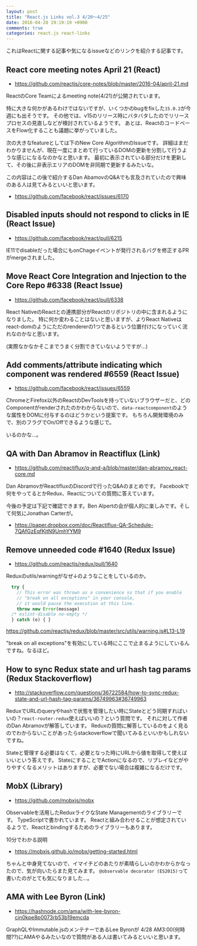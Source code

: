 ```yaml
---
layout: post
title: "React.js Links vol.3 4/20〜4/25"
date: 2016-04-28 19:19:19 +0900
comments: true
categories: react.js react-links
---
```


これはReactに関する記事や気になるissueなどのリンクを紹介する記事です。

<!-- more -->

## React core meeting notes April 21 (React)

* https://github.com/reactjs/core-notes/blob/master/2016-04/april-21.md

ReactのCore Teamによるmeeting note(4/21)が公開されています。

特に大きな何かがあるわけではないですが、いくつかのbugをfixした`15.0.2`が今週にも出そうです。
その他では、v15のリリース時にバタバタしたのでリリースプロセスの見直しなどが検討されているようです。
あとは、ReactのコードベースをFlow化することも議題に挙がっていました。

次の大きなfeatureとしては下のNew Core AlgorithmのIssueです。
詳細はまだわかりませんが、現在一度にまとめて行っているDOMの更新を分割して行うような感じになるなのかなと思います。
最初に表示されている部分だけを更新して、その後に非表示エリアのDOMを非同期で更新するみたいな。

この内容はこの後で紹介するDan AbamovのQ&Aでも言及されていたので興味のある人は見てみるといいと思います。

* https://github.com/facebook/react/issues/6170

## Disabled inputs should not respond to clicks in IE (React Issue)

* https://github.com/facebook/react/pull/6215

IE11でdisableだった場合にもonChageイベントが発行されるバグを修正するPRがmergeされました。

## Move React Core Integration and Injection to the Core Repo #6338 (React Issue)

* https://github.com/facebook/react/pull/6338

React NativeのReactとの連携部分がReactのリポジトリの中に含まれるようになりました。
特に何か変わることはないと思いますが、よりReact Nativeはreact-domのようにただのrendererの1つであるという位置付けになっていく流れなのかなと思います。

(実際なかなかそこまでうまく分割できていないようですが...)

## Add comments/attribute indicating which component was rendered #6559 (React Issue)

* https://github.com/facebook/react/issues/6559

ChromeとFirefox以外のReactのDevToolsを持っていないブラウザーだと、どのComponentがrenderされたのかわからないので、`data-reactcomponent`のような属性をDOMに付与するのはどうかという提案です。
もちろん開発環境のみで、別のフラグでOn/Offできるような感じで。

いるのかな...。

## QA with Dan Abramov in Reactiflux (Link)

* https://github.com/reactiflux/q-and-a/blob/master/dan-abramov_react-core.md

Dan AbramovがReactifluxのDiscordで行ったQ&Aのまとめです。
Facebookで何をやってるとかRedux、Reactについての質問に答えています。

今後の予定は下記で確認できます。Ben Alpertの会が個人的に楽しみです。そして何気にJonathan Carterが。

* https://paper.dropbox.com/doc/Reactiflux-QA-Schedule-7QAfGzEqfKjtN9UmhYYM9

## Remove unneeded code #1640 (Redux Issue)

* https://github.com/reactjs/redux/pull/1640

Reduxのutils/warningがなぜ↓のようなことをしているのか。

```js
  try {
    // This error was thrown as a convenience so that if you enable
    // "break on all exceptions" in your console,
    // it would pause the execution at this line.
    throw new Error(message)
  /* eslint-disable no-empty */
  } catch (e) { }
```

https://github.com/reactjs/redux/blob/master/src/utils/warning.js#L13-L19

"break on all exceptions"を有効にしている時にここで止まるようにしているんですね。なるほど。

## How to sync Redux state and url hash tag params (Redux Stackoverflow)

* http://stackoverflow.com/questions/36722584/how-to-sync-redux-state-and-url-hash-tag-params/36749963#36749963

ReduxでURLのqueryやhashで状態を管理したい時にStateとどう同期すればいいの？`react-router-redux`使えばいいの？という質問です。
それに対して作者のDan Abramovが解答しています。
Reduxの質問に解答しているのをよく見るのでわからないことがあったらstackoverflowで聞いてみるといいかもしれないですね。

Stateと管理する必要はなくて、必要となった時にURLから値を取得して使えばいいという答えです。
StateにすることでActionになるので、リプレイなどがやりやすくなるメリットはありますが、必要でない場合は複雑になるだけです。

## MobX (Library)

* https://github.com/mobxjs/mobx

Observableを活用したReduxライクなState Managementのライブラリーです。
TypeScriptで書かれています。
Reactと組み合わせることが想定されているようで、Reactとbindingするためのライブラリーもあります。

10分でわかる説明

* https://mobxjs.github.io/mobx/getting-started.html

ちゃんと中身見てないので、イマイチどのあたりが素晴らしいのかわからかなったので、気が向いたらまた見てみます。
`@observable decorator (ES2015)`って書いたのがとても気になりました...。

## AMA with Lee Byron (Link)

* https://hashnode.com/ama/with-lee-byron-cin0kpe8p0073rb53b19emcda

GraphQLやImmutable.jsのメンテナーであるLee Byronが 4/28 AM3:00(何時間??)にAMAやるみたいなので質問がある人は書いてみるといいと思います。
